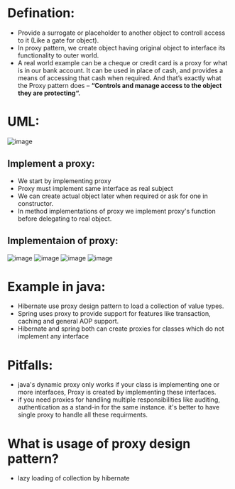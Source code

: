 # Defination:
- Provide a surrogate or placeholder to another object to controll access to it (Like a gate for object).
- In proxy pattern, we create object having original object to interface its functionality to outer world.
- A real world example can be a cheque or credit card is a proxy for what is in our bank account. It can be used in place of cash, and provides a means of accessing that cash when required. And that’s exactly what the Proxy pattern does – **“Controls and manage access to the object they are protecting“.**

# UML:
![image](https://github.com/NourhanSaeed707/Design-pattern/assets/64387352/2722c858-b000-4ff1-970a-0e37e04ae046)

## Implement a proxy:
- We start by implementing proxy
- Proxy must implement same interface as real subject
- We can create actual object later when required or ask for one in constructor.
- In method implementations of proxy we implement proxy's function before delegating to real object.

## Implementaion of proxy:
![image](https://github.com/NourhanSaeed707/Design-pattern/assets/64387352/760f02d8-2a62-4b57-aafb-13b63d1b33ae)
![image](https://github.com/NourhanSaeed707/Design-pattern/assets/64387352/9c83614d-2b3b-45ae-8946-0e5856df475e)
![image](https://github.com/NourhanSaeed707/Design-pattern/assets/64387352/84a12e55-ed5a-45a2-b691-d5ca84e6b256)
![image](https://github.com/NourhanSaeed707/Design-pattern/assets/64387352/90e33eac-4870-4f84-ad51-5980074fab76)


# Example in java:
- Hibernate use proxy design pattern to load a collection of value types.
- Spring uses proxy to provide support for features like transaction, caching and general AOP support.
- Hibernate and spring both can create proxies for classes which do not implement any interface

# Pitfalls:
- java's dynamic proxy only works if your class is implementing one or more interfaces, Proxy is created by implementing these interfaces.
- if you need proxies for handling multiple responsibilities like auditing, authentication as a stand-in for the same instance. it's better to have single proxy to handle all these requirments.

# What is usage of proxy design pattern?
- lazy loading of collection by hibernate



